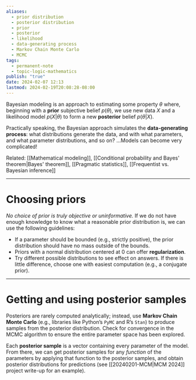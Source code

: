```yaml
---
aliases:
  - prior distribution
  - posterior distribution
  - prior
  - posterior
  - likelihood
  - data-generating process
  - Markov Chain Monte Carlo
  - MCMC
tags:
  - permanent-note
  - topic-logic-mathematics
publish: "true"
date: 2024-02-07 12:13
lastmod: 2024-02-19T20:08:28-08:00
---
```

Bayesian modeling is an approach to estimating some property $\theta$ where, beginning with a **prior** subjective belief $p(\theta)$, we use new data $X$ and a likelihood model $p(X | \theta)$ to form a new **posterior** belief $p(\theta | X)$. 

Practically speaking, the Bayesian approach simulates the **data-generating process**: what distributions generate the data, and with what parameters, and what parameter distributions, and so on? …Models can become very complicated!

Related: [[Mathematical modeling]], [[Conditional probability and Bayes' theorem|Bayes' theorem]], [[Pragmatic statistics]], [[Frequentist vs. Bayesian inference]]

---
# Choosing priors

*No choice of prior is truly objective or uninformative.* If we do not have enough knowledge to know what a reasonable prior distribution is, we can use the following guidelines:
- If a parameter should be bounded (e.g., strictly positive), the prior distribution should have no mass outside of the bounds.
- Priors with a normal distribution centered at 0 can offer **regularization**.
- Try different possible distributions to see effect on answers. If there is little difference, choose one with easiest computation (e.g., a conjugate prior).

---
# Getting and using posterior samples

Posteriors are rarely computed analytically; instead, use **Markov Chain Monte Carlo** (e.g., libraries like Python’s `PyMC` and R’s `Stan`) to produce samples from the posterior distribution. Check for convergence in the MCMC algorithm to ensure the entire parameter space has been explored.

Each **posterior sample** is a vector containing every parameter of the model. From there, we can get posterior samples for any *function* of the parameters by applying that function to the posterior samples, and obtain posterior distributions for predictions (see [[20240201-MCM|MCM 2024]] project write-up for an example).